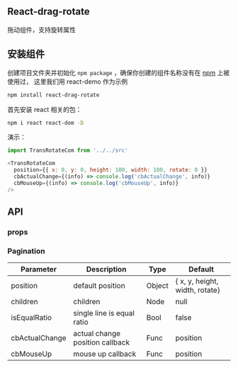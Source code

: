 ## React-drag-rotate

拖动组件，支持旋转属性

## 安装组件
创建项目文件夹并初始化 `npm package` ，确保你创建的组件名称没有在 [npm](https://www.npmjs.com/) 上被使用过， 这里我们用 react-demo 作为示例

```bash
npm install react-drag-rotate
```

首先安装 react 相关的包：

```bash
npm i react react-dom -D
```

演示：

```javascript
import TransRotateCom from '../../src'

<TransRotateCom
  position={{ x: 0, y: 0, height: 100, width: 100, rotate: 0 }}
  cbActualChange={(info) => console.log('cbActualChange', info)}
  cbMouseUp={(info) => console.log('cbMouseUp', info)}
/>

```

## API

### props

### Pagination

| Parameter        | Description                        | Type          | Default                         |
|------------------|------------------------------------|---------------|---------------------------------|
| position         | default position                   | Object        | { x, y, height, width, rotate}  |
| children         | children                           | Node          | null                            |
| isEqualRatio     | single line is  equal ratio        | Bool          | false                           |
| cbActualChange   | actual change position callback    | Func          | position                        |
| cbMouseUp        | mouse up callback                  | Func          | position                        |
